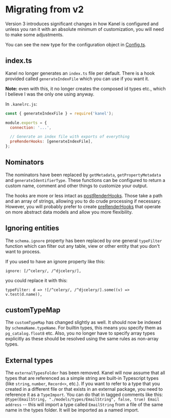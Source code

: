 # Migrating from v2

Version 3 introduces significant changes in how Kanel is configured and unless you ran it with an absolute minimum of customization, you will need to make some adjustments.

You can see the new type for the configuration object in [Config.ts](../packages/kanel/src/Config.ts).

## index.ts

Kanel no longer generates an `index.ts` file per default. There is a hook provided called `generateIndexFile` which you can use if you want it.

**Note:** even with this, it no longer creates the composed id types etc., which I believe I was the only one using anyway.

In `.kanelrc.js`:

```javascript
const { generateIndexFile } = require('kanel');

module.exports = {
  connection: '...',

  // Generate an index file with exports of everything
  preRenderHooks: [generateIndexFile],
};
```

## Nominators

The nominators have been replaced by `getMetadata`, `getPropertyMetadata` and `generateIdentifierType`. These functions can be configured to return a custom name, comment and other things to customize your output.

The hooks are more or less intact as [postRenderHooks](./postRenderHooks.md). Those take a path and an array of strings, allowing you to do crude processing if necessary. However, you will probably prefer to create [preRenderHooks](./preRenderHooks.md) that operate on more abstract data models and allow you more flexibility.

## Ignoring entities

The `schema.ignore` property has been replaced by one general `typeFilter` function which can filter out any table, view or other entity that you don't want to process.

If you used to have an ignore property like this:

```
ignore: [/^celery/, /^djcelery/],
```

you could replace it with this:

```
typeFilter: d => ![/^celery/, /^djcelery/].some((v) => v.test(d.name)),
```

## customTypeMap

The `customTypeMap` has changed slightly as well. It should now be indexed by `schemaName.typeName`. For builtin types, this means you specify them as `pg_catalog.float8` etc. Also, you no longer have to specify array types explicitly as these should be resolved using the same rules as non-array types.

## External types

The `externalTypesFolder` has been removed. Kanel will now assume that all types that are referenced as a simple string are built-in Typescript types (like `string`, `number`, `Record<>`, etc.). If you want to refer to a type that you created in a different file or that exists in an external package, you need to reference it as a `TypeImport`. You can do that in tagged comments like this: `@type(EmailString, "./models/types/EmailString", false, true) Email address` -- this will import a type called `EmailString` from a file of the same name in the types folder. It will be imported as a named import.
